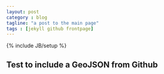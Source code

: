 ```yaml
---
layout: post
category : blog
tagline: "a post to the main page"
tags : [jekyll github frontpage]
---
```

{% include JB/setup %}

## Test to include a GeoJSON from Github
<script src="https://embed.github.com/view/geojson/benbalter/dc-wifi-social/master/bars.geojson"></script>
